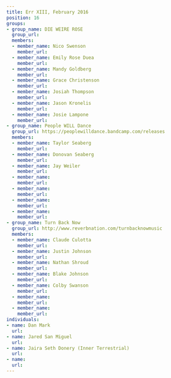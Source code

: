 ```yaml
---
title: Err XIII, February 2016
position: 16
groups:
- group_name: DIE WEIRE ROSE
  group_url: 
  members:
  - member_name: Nico Swenson
    member_url: 
  - member_name: Emily Rose Duea
    member_url: 
  - member_name: Mandy Goldberg
    member_url: 
  - member_name: Grace Christenson
    member_url: 
  - member_name: Josiah Thompson
    member_url: 
  - member_name: Jason Kronelis
    member_url: 
  - member_name: Josie Lampone
    member_url: 
- group_name: People WILL Dance
  group_url: https://peoplewilldance.bandcamp.com/releases
  members:
  - member_name: Taylor Seaberg
    member_url: 
  - member_name: Donovan Seaberg
    member_url: 
  - member_name: Jay Weiler
    member_url: 
  - member_name: 
    member_url: 
  - member_name: 
    member_url: 
  - member_name: 
    member_url: 
  - member_name: 
    member_url: 
- group_name: Turn Back Now
  group_url: http://www.reverbnation.com/turnbacknowmusic
  members:
  - member_name: Claude Culotta
    member_url: 
  - member_name: Justin Johnson
    member_url: 
  - member_name: Nathan Shroud
    member_url: 
  - member_name: Blake Johnson
    member_url: 
  - member_name: Colby Swanson
    member_url: 
  - member_name: 
    member_url: 
  - member_name: 
    member_url: 
individuals:
- name: Dan Mark
  url: 
- name: Jared San Miguel
  url: 
- name: Jaira Seth Donery (Inner Terrestrial)
  url: 
- name: 
  url: 
---
```


